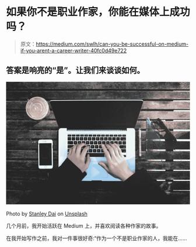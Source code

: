 # 如果你不是职业作家，你能在媒体上成功吗？

> 原文：<https://medium.com/swlh/can-you-be-successful-on-medium-if-you-arent-a-career-writer-40fc0d49e722>

## 答案是响亮的“是”。让我们来谈谈如何。

![](img/db80df40b171dfd774679cb28f4e4199.png)

Photo by [Stanley Dai](https://unsplash.com/@stanleydai?utm_source=medium&utm_medium=referral) on [Unsplash](https://unsplash.com?utm_source=medium&utm_medium=referral)

几个月前，我开始活跃在 Medium 上，并喜欢阅读各种作家的故事。

在我开始写作之前，我对一件事很好奇:“作为一个不是职业作家的人，我能在……